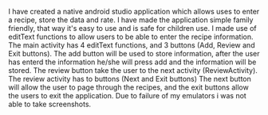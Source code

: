 I have created a native android studio application which allows uses to enter a recipe, store the data and rate.
I have made the application simple family friendly, that way it's easy to use and is safe for children use.
I made use of editText functions to allow users to be able to enter the recipe information.
The main activity has 4 editText functions, and 3 buttons (Add, Review and Exit buttons).
The add button will be used to store information, after the user has enterd the information he/she will press add and the information will be stored.
The review button take the user to the next activity (ReviewActivity). The review activity has to buttons (Next and Exit buttons)
The next button will allow the user to page through the recipes, and the exit buttons allow the users to exit the application.
Due to failure of my emulators i was not able to take screenshots.
